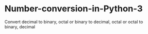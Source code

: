 # Number-conversion-in-Python-3
Convert decimal to binary, octal or binary to decimal, octal or octal to binary, decimal

